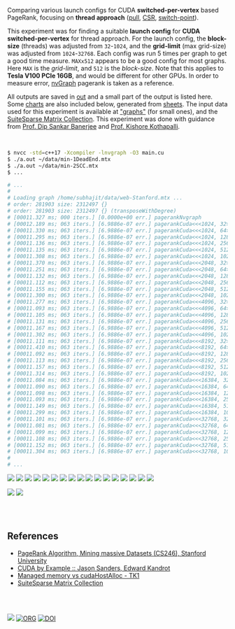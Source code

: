 Comparing various launch configs for CUDA **switched-per-vertex** based
PageRank, focusing on **thread approach** ([pull], [CSR], [switch-point]).

This experiment was for finding a suitable **launch config** for
**CUDA switched-per-vertex** for thread approach. For the launch config,
the **block-size** (threads) was adjusted from `32`-`1024`, and the
**grid-limit** (max grid-size) was adjusted from `1024`-`32768`. Each config
was run 5 times per graph to get a good time measure. `MAXx512` appears to be
a good config for most graphs. Here `MAX` is the *grid-limit*, and `512` is
the *block-size*. Note that this applies to **Tesla V100 PCIe 16GB**, and
would be different for other GPUs. In order to measure error, [nvGraph]
pagerank is taken as a reference.

All outputs are saved in [out](out/) and a small part of the output is listed
here. Some [charts] are also included below, generated from [sheets]. The input
data used for this experiment is available at ["graphs"] (for small ones), and
the [SuiteSparse Matrix Collection]. This experiment was done with guidance
from [Prof. Dip Sankar Banerjee] and [Prof. Kishore Kothapalli].

<br>

```bash
$ nvcc -std=c++17 -Xcompiler -lnvgraph -O3 main.cu
$ ./a.out ~/data/min-1DeadEnd.mtx
$ ./a.out ~/data/min-2SCC.mtx
$ ...

# ...
#
# Loading graph /home/subhajit/data/web-Stanford.mtx ...
# order: 281903 size: 2312497 {}
# order: 281903 size: 2312497 {} (transposeWithDegree)
# [00011.327 ms; 000 iters.] [0.0000e+00 err.] pagerankNvgraph
# [00012.189 ms; 063 iters.] [6.9886e-07 err.] pagerankCuda<<<1024, 32>>>
# [00011.330 ms; 063 iters.] [6.9886e-07 err.] pagerankCuda<<<1024, 64>>>
# [00011.295 ms; 063 iters.] [6.9886e-07 err.] pagerankCuda<<<1024, 128>>>
# [00011.136 ms; 063 iters.] [6.9886e-07 err.] pagerankCuda<<<1024, 256>>>
# [00011.135 ms; 063 iters.] [6.9886e-07 err.] pagerankCuda<<<1024, 512>>>
# [00011.308 ms; 063 iters.] [6.9886e-07 err.] pagerankCuda<<<1024, 1024>>>
# [00011.370 ms; 063 iters.] [6.9886e-07 err.] pagerankCuda<<<2048, 32>>>
# [00011.251 ms; 063 iters.] [6.9886e-07 err.] pagerankCuda<<<2048, 64>>>
# [00011.132 ms; 063 iters.] [6.9886e-07 err.] pagerankCuda<<<2048, 128>>>
# [00011.112 ms; 063 iters.] [6.9886e-07 err.] pagerankCuda<<<2048, 256>>>
# [00011.155 ms; 063 iters.] [6.9886e-07 err.] pagerankCuda<<<2048, 512>>>
# [00011.300 ms; 063 iters.] [6.9886e-07 err.] pagerankCuda<<<2048, 1024>>>
# [00011.277 ms; 063 iters.] [6.9886e-07 err.] pagerankCuda<<<4096, 32>>>
# [00011.093 ms; 063 iters.] [6.9886e-07 err.] pagerankCuda<<<4096, 64>>>
# [00011.105 ms; 063 iters.] [6.9886e-07 err.] pagerankCuda<<<4096, 128>>>
# [00011.131 ms; 063 iters.] [6.9886e-07 err.] pagerankCuda<<<4096, 256>>>
# [00011.167 ms; 063 iters.] [6.9886e-07 err.] pagerankCuda<<<4096, 512>>>
# [00011.302 ms; 063 iters.] [6.9886e-07 err.] pagerankCuda<<<4096, 1024>>>
# [00011.111 ms; 063 iters.] [6.9886e-07 err.] pagerankCuda<<<8192, 32>>>
# [00011.410 ms; 063 iters.] [6.9886e-07 err.] pagerankCuda<<<8192, 64>>>
# [00011.092 ms; 063 iters.] [6.9886e-07 err.] pagerankCuda<<<8192, 128>>>
# [00011.113 ms; 063 iters.] [6.9886e-07 err.] pagerankCuda<<<8192, 256>>>
# [00011.157 ms; 063 iters.] [6.9886e-07 err.] pagerankCuda<<<8192, 512>>>
# [00011.314 ms; 063 iters.] [6.9886e-07 err.] pagerankCuda<<<8192, 1024>>>
# [00011.084 ms; 063 iters.] [6.9886e-07 err.] pagerankCuda<<<16384, 32>>>
# [00011.090 ms; 063 iters.] [6.9886e-07 err.] pagerankCuda<<<16384, 64>>>
# [00011.098 ms; 063 iters.] [6.9886e-07 err.] pagerankCuda<<<16384, 128>>>
# [00011.093 ms; 063 iters.] [6.9886e-07 err.] pagerankCuda<<<16384, 256>>>
# [00011.149 ms; 063 iters.] [6.9886e-07 err.] pagerankCuda<<<16384, 512>>>
# [00011.299 ms; 063 iters.] [6.9886e-07 err.] pagerankCuda<<<16384, 1024>>>
# [00011.101 ms; 063 iters.] [6.9886e-07 err.] pagerankCuda<<<32768, 32>>>
# [00011.081 ms; 063 iters.] [6.9886e-07 err.] pagerankCuda<<<32768, 64>>>
# [00011.099 ms; 063 iters.] [6.9886e-07 err.] pagerankCuda<<<32768, 128>>>
# [00011.108 ms; 063 iters.] [6.9886e-07 err.] pagerankCuda<<<32768, 256>>>
# [00011.152 ms; 063 iters.] [6.9886e-07 err.] pagerankCuda<<<32768, 512>>>
# [00011.304 ms; 063 iters.] [6.9886e-07 err.] pagerankCuda<<<32768, 1024>>>
#
# ...
```

[![](https://i.imgur.com/Mi4kLGM.gif)][sheetp]
[![](https://i.imgur.com/myc6Edt.gif)][sheetp]
[![](https://i.imgur.com/el6UjtR.gif)][sheetp]
[![](https://i.imgur.com/NJGRR9W.gif)][sheetp]
[![](https://i.imgur.com/b78vRe4.gif)][sheetp]
[![](https://i.imgur.com/wq2QoiQ.gif)][sheetp]
[![](https://i.imgur.com/KdlGaFy.gif)][sheetp]
[![](https://i.imgur.com/OSIrORA.gif)][sheetp]
[![](https://i.imgur.com/XbMtxZe.gif)][sheetp]
[![](https://i.imgur.com/SijlWf7.gif)][sheetp]
[![](https://i.imgur.com/LQlZWH7.gif)][sheetp]
[![](https://i.imgur.com/2ykwciu.gif)][sheetp]
[![](https://i.imgur.com/u7OXm2u.gif)][sheetp]
[![](https://i.imgur.com/lnUBtmQ.gif)][sheetp]
[![](https://i.imgur.com/QdSBzla.gif)][sheetp]
[![](https://i.imgur.com/8wO424j.gif)][sheetp]
[![](https://i.imgur.com/5jyaxPP.gif)][sheetp]

[![](https://i.imgur.com/i12j9qO.png)][sheetp]
[![](https://i.imgur.com/ObKvIhG.png)][sheetp]

<br>
<br>


## References

- [PageRank Algorithm, Mining massive Datasets (CS246), Stanford University](http://snap.stanford.edu/class/cs246-videos-2019/lec9_190205-cs246-720.mp4)
- [CUDA by Example :: Jason Sanders, Edward Kandrot](http://www.mat.unimi.it/users/sansotte/cuda/CUDA_by_Example.pdf)
- [Managed memory vs cudaHostAlloc - TK1](https://forums.developer.nvidia.com/t/managed-memory-vs-cudahostalloc-tk1/34281)
- [SuiteSparse Matrix Collection]

<br>
<br>

[![](https://i.imgur.com/NEc07SM.jpg)](https://www.youtube.com/watch?v=igKn7Qbz38g)
[![ORG](https://img.shields.io/badge/org-puzzlef-green?logo=Org)](https://puzzlef.github.io)
[![DOI](https://zenodo.org/badge/376519245.svg)](https://zenodo.org/badge/latestdoi/376519245)

[Prof. Dip Sankar Banerjee]: https://sites.google.com/site/dipsankarban/
[Prof. Kishore Kothapalli]: https://cstar.iiit.ac.in/~kkishore/
[SuiteSparse Matrix Collection]: https://suitesparse-collection-website.herokuapp.com
[nvGraph]: https://github.com/rapidsai/nvgraph
["graphs"]: https://github.com/puzzlef/graphs
[pull]: https://github.com/puzzlef/pagerank-push-vs-pull
[csr]: https://github.com/puzzlef/pagerank-class-vs-csr
[switch-point]: https://github.com/puzzlef/pagerank-cuda-switched-adjust-switch-point
[charts]: https://photos.app.goo.gl/7tB7ivu7XH5YVHbN9
[sheets]: https://docs.google.com/spreadsheets/d/1Fh7u0gpwBOzCDaqt_sWCYUwFiDtO6T1I8M6NqOoPYRo/edit?usp=sharing
[sheetp]: https://docs.google.com/spreadsheets/d/e/2PACX-1vQ1Q-AyEyyBE7UMmQQkQ8ReuQ9QnwqgnuTaMxJiMYqTtXxu0przj7J1OQH2b-vmK7-mYlCdtXyxfmlh/pubhtml
